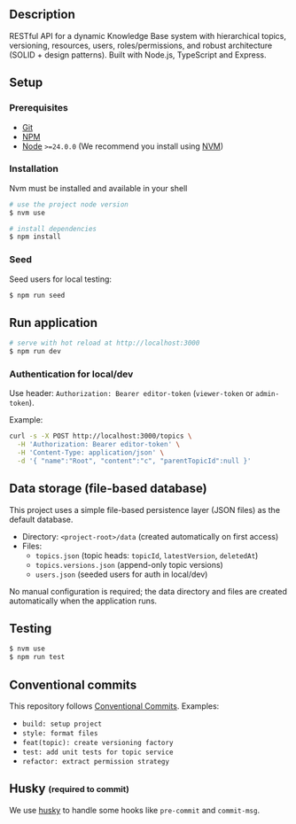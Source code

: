 ## Description

RESTful API for a dynamic Knowledge Base system with hierarchical topics, versioning, resources, users, roles/permissions, and robust architecture (SOLID + design patterns). Built with Node.js, TypeScript and Express.

## Setup

### Prerequisites

- [Git](https://git-scm.com/)
- [NPM](https://www.npmjs.com/)
- [Node](https://nodejs.org/en/) `>=24.0.0` (We recommend you install using [NVM](https://github.com/nvm-sh/nvm))

### Installation

Nvm must be installed and available in your shell

```bash
# use the project node version
$ nvm use

# install dependencies
$ npm install
```

### Seed

Seed users for local testing:

```bash
$ npm run seed
```

## Run application

```bash
# serve with hot reload at http://localhost:3000
$ npm run dev
```

### Authentication for local/dev

Use header: `Authorization: Bearer editor-token` (`viewer-token` or `admin-token`).

Example:

```bash
curl -s -X POST http://localhost:3000/topics \
  -H 'Authorization: Bearer editor-token' \
  -H 'Content-Type: application/json' \
  -d '{ "name":"Root", "content":"c", "parentTopicId":null }'
```

## Data storage (file-based database)

This project uses a simple file-based persistence layer (JSON files) as the default database.

- Directory: `<project-root>/data` (created automatically on first access)
- Files:
  - `topics.json` (topic heads: `topicId`, `latestVersion`, `deletedAt`)
  - `topics.versions.json` (append-only topic versions)
  - `users.json` (seeded users for auth in local/dev)

No manual configuration is required; the data directory and files are created automatically when the application runs.

## Testing

```bash
$ nvm use
$ npm run test
```

## Conventional commits

This repository follows [Conventional Commits](https://www.conventionalcommits.org/en/v1.0.0/). Examples:

- `build: setup project`
- `style: format files`
- `feat(topic): create versioning factory`
- `test: add unit tests for topic service`
- `refactor: extract permission strategy`

## Husky <sub><sup>(required to commit)</sup></sub>

We use [husky](https://www.npmjs.com/package/husky) to handle some hooks like `pre-commit` and `commit-msg`.
